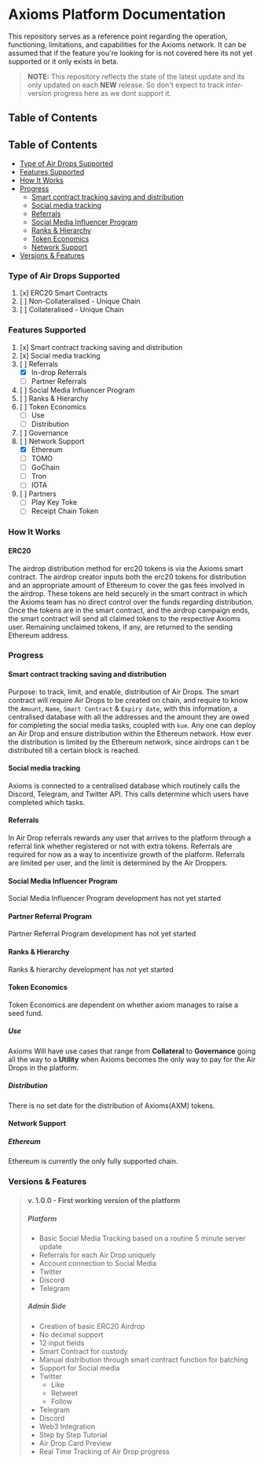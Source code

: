 # Axioms Platform Documentation
This repository serves as a reference point regarding the operation, functioning, limitations, and capabilities for the Axioms network.
It can be assumed that if the feature you're looking for is not covered here its not yet supported or it only exists in beta.
>**NOTE:**
> This repository reflects the state of the latest update and its only updated on each __NEW__ release. So don't expect to track inter-version progress here as we dont support it.
## Table of Contents
## Table of Contents
- [Type of Air Drops Supported](https://github.com/LucasRodriguez/Axiom-Documentation#Type-of-Air-Drops-Supported)
- [Features Supported](https://github.com/LucasRodriguez/Axiom-Documentation#Features-Supported)
- [How It Works](https://github.com/LucasRodriguez/Axiom-Documentation#How-It-Works)
- [Progress](https://github.com/LucasRodriguez/Axiom-Documentation#Versions-&-Features)
  - [Smart contract tracking saving and distribution](https://github.com/LucasRodriguez/Axiom-Documentation#Smart-contract-tracking-saving-and-distribution)
  - [Social media tracking](https://github.com/LucasRodriguez/Axiom-Documentation#Social-media-track)
  - [Referrals](https://github.com/LucasRodriguez/Axiom-Documentation#Referrals)
  - [Social Media Influencer Program](https://github.com/LucasRodriguez/Axiom-Documentation#Social-Media-Influencer-Program)
  - [Ranks & Hierarchy](https://github.com/LucasRodriguez/Axiom-Documentation#Ranks-&-Hierarchy)
  - [Token Economics](https://github.com/LucasRodriguez/Axiom-Documentation#Token-Economics)
  - [Network Support](https://github.com/LucasRodriguez/Axiom-Documentation#Network-Support)
- [Versions & Features](https://github.com/LucasRodriguez/Axiom-Documentation#Versions-&-Features)


### Type of Air Drops Supported
1. [x] ERC20 Smart Contracts
2. [ ] Non-Collateralised - Unique Chain
3. [ ] Collateralised - Unique Chain

### Features Supported
1. [x] Smart contract tracking saving and distribution
2. [x] Social media tracking
3. [ ] Referrals
   - [x] In-drop Referrals
   - [ ] Partner Referrals
4. [ ] Social Media Influencer Program
5. [ ] Ranks & Hierarchy
6. [ ] Token Economics
   - [ ] Use
   - [ ] Distribution
7. [ ] Governance
8. [ ] Network Support
   - [x] Ethereum
   - [ ] TOMO
   - [ ] GoChain
   - [ ] Tron
   - [ ] IOTA
9. [ ] Partners
   - [ ] Play Key Toke
   - [ ] Receipt Chain Token

### How It Works
#### ERC20
The airdrop distribution method for erc20 tokens is via the Axioms smart contract. The airdrop creator inputs both the erc20 tokens for distribution and an appropriate amount of Ethereum to cover the gas fees involved in the airdrop. These tokens are held securely in the smart contract in which the Axioms team has no direct control over the funds regarding distribution.
Once the tokens are in the smart contract, and the airdrop campaign ends, the smart contract will send all claimed tokens to the respective Axioms user. Remaining unclaimed tokens, if any, are returned to the sending Ethereum address.

### Progress
#### Smart contract tracking saving and distribution
Purpose: to track, limit, and enable, distribution of Air Drops.
The smart contract will require Air Drops to be created on chain, and require to know the `Amount`, `Name`, `Smart Contract` & `Expiry date`, with this information, a centralised database with all the addresses and the amount they are owed for completing the social media tasks, coupled with `kue`. Any one can deploy an Air Drop and ensure distribution within the Ethereum network. How ever the distribution is limited by the Ethereum network, since airdrops can t be distributed till a certain block is reached.

#### Social media tracking
Axioms is connected to a centralised database which routinely calls the Discord, Telegram, and Twitter API. This calls determine which users have completed which tasks.  

#### Referrals
In Air Drop referrals rewards any user that arrives to the platform through a referral link whether registered or not with extra tokens. Referrals are required for now as a way to incentivize growth of the platform.
Referrals are limited per user, and the limit is determined by the Air Droppers.

#### Social Media Influencer Program
Social Media Influencer Program development has not yet started

#### Partner Referral Program
Partner Referral Program development has not yet started


#### Ranks & Hierarchy
Ranks & hierarchy development has not yet started

#### Token Economics
Token Economics are dependent on whether axiom manages to raise a seed fund.

##### Use
Axioms Will have use cases that range from **Collateral** to **Governance** going all the way to a **Utility** when Axioms becomes the only way to pay for the Air Drops in the platform.

##### Distribution
There is no set date for the distribution of Axioms(AXM) tokens.

#### Network Support
##### Ethereum
Ethereum is currently the only fully supported chain.

### Versions & Features
>#### v. 1.0.0 - First working version of the platform
>##### Platform
>- Basic Social Media Tracking based on a routine 5 minute server update
>- Referrals for each Air Drop uniquely
>- Account connection to Social Media
>  - Twitter
>  - Discord
>  - Telegram
>##### Admin Side
>- Creation of basic ERC20 Airdrop
>  - No decimal support
>  - 12 input fields
>  - Smart Contract for custody
>  - Manual distribution through smart contract function for batching
>- Support for Social media
>  - Twitter
>    - Like
>    - Retweet
>    - Follow
>  - Telegram
>  - Discord
>- Web3 Integration
>- Step by Step Tutorial
>- Air Drop Card Preview
>- Real Time Tracking of Air Drop progress
